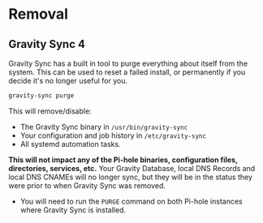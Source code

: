 # Removal

## Gravity Sync 4

Gravity Sync has a built in tool to purge everything about itself from the system. This can be used to reset a failed install, or permanently if you decide it's no longer useful for you.

```bash
gravity-sync purge
```

This will remove/disable:

- The Gravity Sync binary in `/usr/bin/gravity-sync`
- Your configuration and job history in `/etc/gravity-sync`
- All systemd automation tasks.

**This will not impact any of the Pi-hole binaries, configuration files, directories, services, etc.** Your Gravity Database, local DNS Records and local DNS CNAMEs will no longer sync, but they will be in the status they were prior to when Gravity Sync was removed.

- You will need to run the `PURGE` command on both Pi-hole instances where Gravity Sync is installed.